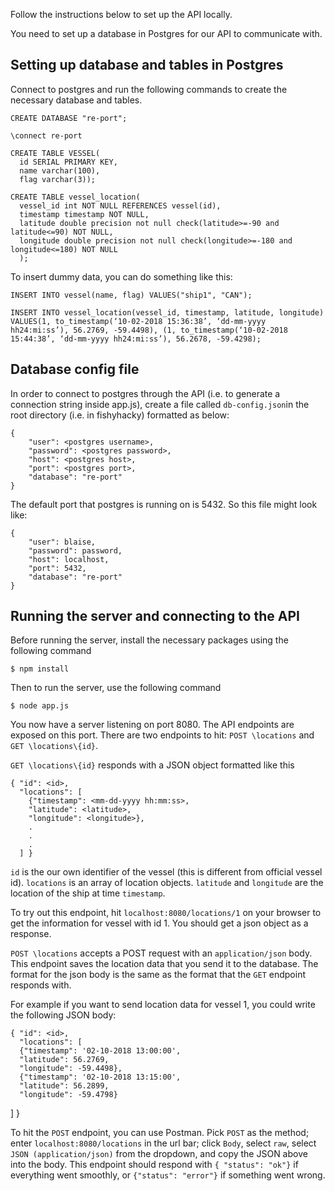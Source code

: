 Follow the instructions below to set up the API locally.

You need to set up a database in Postgres for our API to communicate with.

## Setting up database and tables in Postgres

Connect to postgres and run the following commands to create the necessary database and tables.

    CREATE DATABASE "re-port";

    \connect re-port

    CREATE TABLE VESSEL(
      id SERIAL PRIMARY KEY,
      name varchar(100),
      flag varchar(3));

    CREATE TABLE vessel_location(
      vessel_id int NOT NULL REFERENCES vessel(id),
      timestamp timestamp NOT NULL,
      latitude double precision not null check(latitude>=-90 and latitude<=90) NOT NULL,
      longitude double precision not null check(longitude>=-180 and longitude<=180) NOT NULL
      );

To insert dummy data, you can do something like this:

    INSERT INTO vessel(name, flag) VALUES("ship1", "CAN");

    INSERT INTO vessel_location(vessel_id, timestamp, latitude, longitude)
    VALUES(1, to_timestamp(‘10-02-2018 15:36:38’, ‘dd-mm-yyyy hh24:mi:ss’), 56.2769, -59.4498), (1, to_timestamp(‘10-02-2018 15:44:38’, ‘dd-mm-yyyy hh24:mi:ss’), 56.2678, -59.4298);

## Database config file
In order to connect to postgres through the API (i.e. to generate a connection string inside app.js), create a file called `db-config.json`in the root directory (i.e. in fishyhacky) formatted as below:

    {
        "user": <postgres username>,
        "password": <postgres password>,
        "host": <postgres host>,
        "port": <postgres port>,
        "database": "re-port"
    }

The default port that postgres is running on is 5432. So this file might look like:

    {
        "user": blaise,
        "password": password,
        "host": localhost,
        "port": 5432,
        "database": "re-port"
    }

## Running the server and connecting to the API

Before running the server, install the necessary packages using the following command

    $ npm install

Then to run the server, use the following command

    $ node app.js

You now have a server listening on port 8080. The API endpoints are exposed on this port. There are two endpoints to hit: `POST \locations` and `GET \locations\{id}`.

`GET \locations\{id}` responds with a JSON object formatted like this

    { "id": <id>,
      "locations": [
        {"timestamp": <mm-dd-yyyy hh:mm:ss>,
        "latitude": <latitude>,
        "longitude": <longitude>},
        .
        .
        .
      ] }

`id` is the our own identifier of the vessel (this is different from official vessel id).
`locations` is an array of location objects.
`latitude` and `longitude` are the location of the ship at time `timestamp`.

To try out this endpoint, hit `localhost:8080/locations/1` on your browser to get the information for vessel with id 1. You should get a json object as a response.

`POST \locations` accepts a POST request with an `application/json` body. This endpoint saves the location data that you send it to the database. The format for the json body is the same as the format that the `GET` endpoint responds with.

For example if you want to send location data for vessel 1, you could write the following JSON body:

    { "id": <id>,
      "locations": [
      {"timestamp": '02-10-2018 13:00:00',
      "latitude": 56.2769,
      "longitude": -59.4498},
      {"timestamp": '02-10-2018 13:15:00',
      "latitude": 56.2899,
      "longitude": -59.4798}
  ] }

To hit the `POST` endpoint, you can use Postman. Pick `POST` as the method; enter `localhost:8080/locations` in the url bar; click `Body`, select `raw`, select `JSON (application/json)` from the dropdown, and copy the JSON above into the body. This endpoint should respond with `{ "status": "ok"}` if everything went smoothly, or `{"status": "error"}` if something went wrong.
